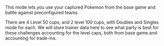 This mode lets you use your captured Pokemon from the base game and battle against preconfigured teams.

There are 4 Level 50 cups, and 2 level 100 cups, with Doubles and Singles mode for each. We will store trainer data here to see what party is best for these challenges accounting for the level caps, both from base game and accounting for trade-ins.